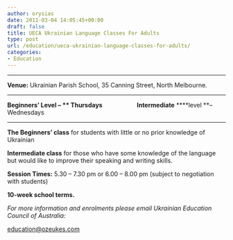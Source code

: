 ```yaml
---
author: orysias
date: 2011-03-04 14:05:45+00:00
draft: false
title: UECA Ukrainian Language Classes For Adults
type: post
url: /education/ueca-ukrainian-language-classes-for-adults/
categories:
- Education
---
```


** **

**Venue:** Ukrainian Parish School, 35 Canning Street, North  Melbourne.

** **

**Beginners’ Level – ** Thursdays                        **Intermediate**** ****level **– Wednesdays

** **

**The Beginners’ class** for students with little or no prior knowledge of Ukrainian

**Intermediate class** for those who have some knowledge of the language but would like to improve their speaking and writing skills.

**Session Times:** 5.30 – 7.30 pm or 6.00 – 8.00 pm (subject to negotiation with students)

**10-week school terms.**

_For more information and enrolments please email Ukrainian Education Council of Australia:_

[education@ozeukes.com](mailto:education@ozeukes.com)

